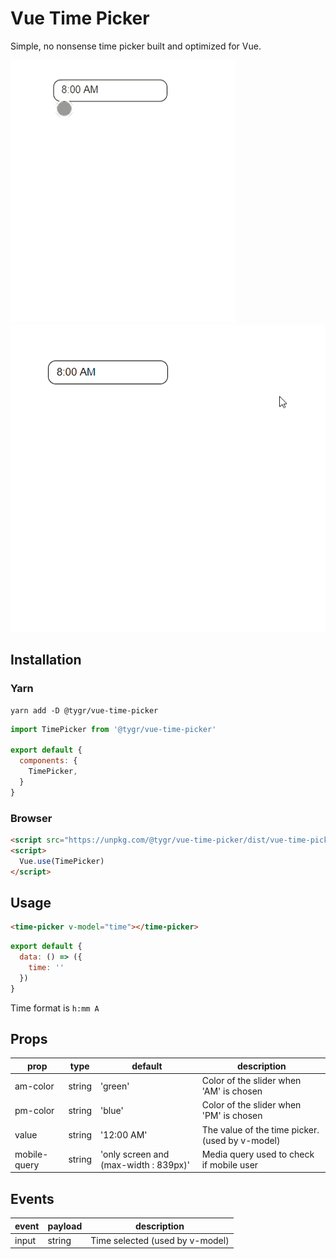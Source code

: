 # Vue Time Picker

Simple, no nonsense time picker built and optimized for Vue.

![mobile](time-picker-mobile.gif)
![desktop](time-picker-desktop.gif)

## Installation

### Yarn
```
yarn add -D @tygr/vue-time-picker
```
```js
import TimePicker from '@tygr/vue-time-picker'

export default {
  components: {
    TimePicker,
  }
}
```

### Browser
```html
<script src="https://unpkg.com/@tygr/vue-time-picker/dist/vue-time-picker.min.js"></script>
<script>
  Vue.use(TimePicker)
</script>
```

## Usage

```html
<time-picker v-model="time"></time-picker>
```

```js
export default {
  data: () => ({
    time: ''
  })
}
```

Time format is `h:mm A`

## Props

| prop         | type   | default                               | description                                     |
| ------------ | ------ | ------------------------------------- | ----------------------------------------------- |
| am-color     | string | 'green'                               | Color of the slider when 'AM' is chosen         |
| pm-color     | string | 'blue'                                | Color of the slider when 'PM' is chosen         |
| value        | string | '12:00 AM'                            | The value of the time picker. (used by v-model) |
| mobile-query | string | 'only screen and (max-width : 839px)' | Media query used to check if mobile user        |

## Events

| event | payload | description                     |
| ----- | ------- | ------------------------------- |
| input | string  | Time selected (used by v-model) |
